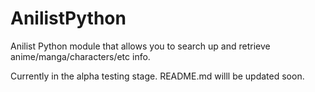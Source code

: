 # AnilistPython
Anilist Python module that allows you to search up and retrieve anime/manga/characters/etc info.

Currently in the alpha testing stage. README.md willl be updated soon.
